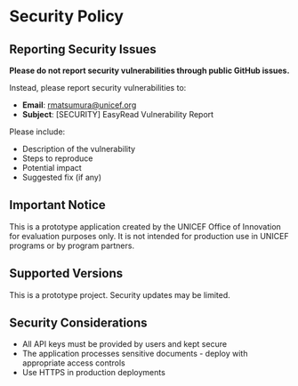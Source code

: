 # Security Policy

## Reporting Security Issues

**Please do not report security vulnerabilities through public GitHub issues.**

Instead, please report security vulnerabilities to:
- **Email**: rmatsumura@unicef.org
- **Subject**: [SECURITY] EasyRead Vulnerability Report

Please include:
- Description of the vulnerability
- Steps to reproduce
- Potential impact
- Suggested fix (if any)

## Important Notice

This is a prototype application created by the UNICEF Office of Innovation for evaluation purposes only. It is not intended for production use in UNICEF programs or by program partners.

## Supported Versions

This is a prototype project. Security updates may be limited.

## Security Considerations

- All API keys must be provided by users and kept secure
- The application processes sensitive documents - deploy with appropriate access controls
- Use HTTPS in production deployments
